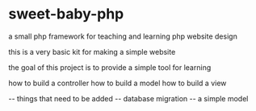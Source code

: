 # sweet-baby-php
a small php framework for teaching and learning php website design

this is a very basic kit for making a simple website

the goal of this project is to provide a simple tool for learning

how to build a controller
how to build a model
how to build a view

-- things that need to be added
  -- database migration
  -- a simple model 
  
